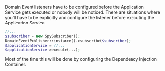 Domain Event listeners have to be configured before the Application Service gets executed or nobody will be noticed. There are situations where you’ll have to be explicitly and configure the listener before executing the Application Service.



```php
//...
$subscriber = new SpySubscriber();
DomainEventPublisher::instance()->subscribe($subscriber);
$applicationService = //...
$applicationService->execute(...);
```

Most of the time this will be done by configuring the Dependency Injection Container.



